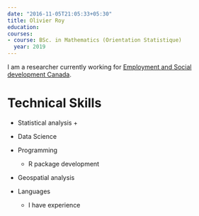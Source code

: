 ```yaml
---
date: "2016-11-05T21:05:33+05:30"
title: Olivier Roy
education: 
courses:
- course: BSc. in Mathematics (Orientation Statistique)
  year: 2019
---
```


I am a researcher currently working for [Employment and Social development Canada](https://www.canada.ca/en/employment-social-development.html).


# Technical Skills

* Statistical analysis
  + 

* Data Science

* Programming

  + R package development

* Geospatial analysis

* Languages

  + I have experience 
